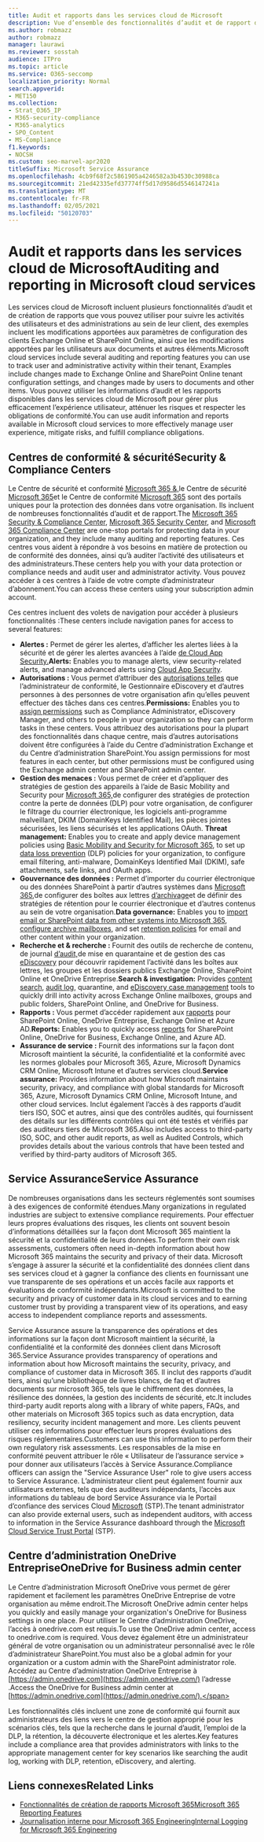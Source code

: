 ```yaml
---
title: Audit et rapports dans les services cloud de Microsoft
description: Vue d’ensemble des fonctionnalités d’audit et de rapport dans Office 365, Microsoft 365 et Service Assurance.
ms.author: robmazz
author: robmazz
manager: laurawi
ms.reviewer: sosstah
audience: ITPro
ms.topic: article
ms.service: O365-seccomp
localization_priority: Normal
search.appverid:
- MET150
ms.collection:
- Strat_O365_IP
- M365-security-compliance
- M365-analytics
- SPO_Content
- MS-Compliance
f1.keywords:
- NOCSH
ms.custom: seo-marvel-apr2020
titleSuffix: Microsoft Service Assurance
ms.openlocfilehash: 4cb9f68f2c5861905a4246582a3b4530c30988ca
ms.sourcegitcommit: 21ed42335efd37774ff5d17d9586d5546147241a
ms.translationtype: MT
ms.contentlocale: fr-FR
ms.lasthandoff: 02/05/2021
ms.locfileid: "50120703"
---
```

# <a name="auditing-and-reporting-in-microsoft-cloud-services"></a><span data-ttu-id="01785-103">Audit et rapports dans les services cloud de Microsoft</span><span class="sxs-lookup"><span data-stu-id="01785-103">Auditing and reporting in Microsoft cloud services</span></span>

<span data-ttu-id="01785-104">Les services cloud de Microsoft incluent plusieurs fonctionnalités d’audit et de création de rapports que vous pouvez utiliser pour suivre les activités des utilisateurs et des administrations au sein de leur client, des exemples incluent les modifications apportées aux paramètres de configuration des clients Exchange Online et SharePoint Online, ainsi que les modifications apportées par les utilisateurs aux documents et autres éléments.</span><span class="sxs-lookup"><span data-stu-id="01785-104">Microsoft cloud services include several auditing and reporting features you can use to track user and administrative activity within their tenant, Examples include changes made to Exchange Online and SharePoint Online tenant configuration settings, and changes made by users to documents and other items.</span></span> <span data-ttu-id="01785-105">Vous pouvez utiliser les informations d’audit et les rapports disponibles dans les services cloud de Microsoft pour gérer plus efficacement l’expérience utilisateur, atténuer les risques et respecter les obligations de conformité.</span><span class="sxs-lookup"><span data-stu-id="01785-105">You can use audit information and reports available in Microsoft cloud services to more effectively manage user experience, mitigate risks, and fulfill compliance obligations.</span></span>

## <a name="security--compliance-centers"></a><span data-ttu-id="01785-106">Centres de conformité & sécurité</span><span class="sxs-lookup"><span data-stu-id="01785-106">Security & Compliance Centers</span></span>

<span data-ttu-id="01785-107">Le Centre de sécurité et conformité [Microsoft 365 &,](https://protection.office.com)le Centre de sécurité [Microsoft 365](https://security.microsoft.com)et le Centre de conformité [Microsoft 365](https://compliance.microsoft.com) sont des portails uniques pour la protection des données dans votre organisation. Ils incluent de nombreuses fonctionnalités d’audit et de rapport.</span><span class="sxs-lookup"><span data-stu-id="01785-107">The [Microsoft 365 Security & Compliance Center](https://protection.office.com), [Microsoft 365 Security Center](https://security.microsoft.com), and [Microsoft 365 Compliance Center](https://compliance.microsoft.com) are one-stop portals for protecting data in your organization, and they include many auditing and reporting features.</span></span> <span data-ttu-id="01785-108">Ces centres vous aident à répondre à vos besoins en matière de protection ou de conformité des données, ainsi qu’à auditer l’activité des utilisateurs et des administrateurs.</span><span class="sxs-lookup"><span data-stu-id="01785-108">These centers help you with your data protection or compliance needs and audit user and administrator activity.</span></span> <span data-ttu-id="01785-109">Vous pouvez accéder à ces centres à l’aide de votre compte d’administrateur d’abonnement.</span><span class="sxs-lookup"><span data-stu-id="01785-109">You can access these centers using your subscription admin account.</span></span>

<span data-ttu-id="01785-110">Ces centres incluent des volets de navigation pour accéder à plusieurs fonctionnalités :</span><span class="sxs-lookup"><span data-stu-id="01785-110">These centers include navigation panes for access to several features:</span></span>

- <span data-ttu-id="01785-111">**Alertes :** Permet de gérer les alertes, d’afficher les alertes liées à la sécurité et de gérer les alertes avancées à l’aide [de Cloud App Security.](/cloud-app-security/what-is-cloud-app-security)</span><span class="sxs-lookup"><span data-stu-id="01785-111">**Alerts:** Enables you to manage alerts, view security-related alerts, and manage advanced alerts using [Cloud App Security](/cloud-app-security/what-is-cloud-app-security).</span></span>
- <span data-ttu-id="01785-112">**Autorisations :** Vous permet d’attribuer des [autorisations telles](/microsoft-365/security/office-365-security/grant-access-to-the-security-and-compliance-center) que l’administrateur de conformité, le Gestionnaire eDiscovery et d’autres personnes à des personnes de votre organisation afin qu’elles peuvent effectuer des tâches dans ces centres.</span><span class="sxs-lookup"><span data-stu-id="01785-112">**Permissions:** Enables you to [assign permissions](/microsoft-365/security/office-365-security/grant-access-to-the-security-and-compliance-center) such as Compliance Administrator, eDiscovery Manager, and others to people in your organization so they can perform tasks in these centers.</span></span> <span data-ttu-id="01785-113">Vous attribuez des autorisations pour la plupart des fonctionnalités dans chaque centre, mais d’autres autorisations doivent être configurées à l’aide du Centre d’administration Exchange et du Centre d’administration SharePoint.</span><span class="sxs-lookup"><span data-stu-id="01785-113">You assign permissions for most features in each center, but other permissions must be configured using the Exchange admin center and SharePoint admin center.</span></span>
- <span data-ttu-id="01785-114">**Gestion des menaces :** Vous permet de créer et d’appliquer des stratégies de gestion des appareils à l’aide de Basic Mobility and Security pour [Microsoft 365,](https://support.microsoft.com/office/overview-of-basic-mobility-and-security-for-microsoft-365-faa7d8e5-645d-4d59-839c-c8d4c1869e4a)de configurer des stratégies de protection contre la perte de données (DLP) pour votre organisation, de configurer le filtrage du courrier électronique, les logiciels anti-programme malveillant, DKIM (DomainKeys Identified Mail), les pièces jointes sécurisées, les liens sécurisés et les applications OAuth. [](/microsoft-365/compliance/data-loss-prevention-policies)</span><span class="sxs-lookup"><span data-stu-id="01785-114">**Threat management:** Enables you to create and apply device management policies using [Basic Mobility and Security for Microsoft 365](https://support.microsoft.com/office/overview-of-basic-mobility-and-security-for-microsoft-365-faa7d8e5-645d-4d59-839c-c8d4c1869e4a), to set up [data loss prevention](/microsoft-365/compliance/data-loss-prevention-policies) (DLP) policies for your organization, to configure email filtering, anti-malware, DomainKeys Identified Mail (DKIM), safe attachments, safe links, and OAuth apps.</span></span>
- <span data-ttu-id="01785-115">**Gouvernance des données :** Permet d’importer du courrier électronique ou des données SharePoint à partir d’autres [](/microsoft-365/compliance/retention-policies) systèmes dans [Microsoft 365,](https://support.office.com/article/Import-PST-files-or-SharePoint-data-to-Office-365-ba688e0a-0fcb-4bd7-8e57-2b669564ea84)de configurer des boîtes aux lettres [d’archivage](https://support.office.com/article/Enable-archive-mailboxes-in-the-Office-365-Security-Compliance-Center-268a109e-7843-405b-bb3d-b9393b2342ce)et de définir des stratégies de rétention pour le courrier électronique et d’autres contenus au sein de votre organisation.</span><span class="sxs-lookup"><span data-stu-id="01785-115">**Data governance:** Enables you to [import email or SharePoint data from other systems into Microsoft 365](https://support.office.com/article/Import-PST-files-or-SharePoint-data-to-Office-365-ba688e0a-0fcb-4bd7-8e57-2b669564ea84), [configure archive mailboxes](https://support.office.com/article/Enable-archive-mailboxes-in-the-Office-365-Security-Compliance-Center-268a109e-7843-405b-bb3d-b9393b2342ce), and set [retention policies](/microsoft-365/compliance/retention-policies) for email and other content within your organization.</span></span>
- <span data-ttu-id="01785-116">**Recherche et & recherche :** Fournit [](https://support.office.com/article/Run-a-Content-Search-in-the-Office-365-Security-Compliance-Center-61852fd9-fe8a-4880-a339-cb19ed3bff4a)des outils de recherche de contenu, de journal [d’audit,](https://support.office.com/article/Search-the-audit-log-in-the-Office-365-Security-Compliance-Center-0d4d0f35-390b-4518-800e-0c7ec95e946c)de mise en quarantaine et de gestion des cas [eDiscovery](https://support.office.com/article/Manage-eDiscovery-cases-in-the-Office-365-Security-Compliance-Center-edea80d6-20a7-40fb-b8c4-5e8c8395f6da) pour découvrir rapidement l’activité dans les boîtes aux lettres, les groupes et les dossiers publics Exchange Online, SharePoint Online et OneDrive Entreprise.</span><span class="sxs-lookup"><span data-stu-id="01785-116">**Search & investigation:** Provides [content search](https://support.office.com/article/Run-a-Content-Search-in-the-Office-365-Security-Compliance-Center-61852fd9-fe8a-4880-a339-cb19ed3bff4a), [audit log](https://support.office.com/article/Search-the-audit-log-in-the-Office-365-Security-Compliance-Center-0d4d0f35-390b-4518-800e-0c7ec95e946c), quarantine, and [eDiscovery case management](https://support.office.com/article/Manage-eDiscovery-cases-in-the-Office-365-Security-Compliance-Center-edea80d6-20a7-40fb-b8c4-5e8c8395f6da) tools to quickly drill into activity across Exchange Online mailboxes, groups and public folders, SharePoint Online, and OneDrive for Business.</span></span>
- <span data-ttu-id="01785-117">**Rapports :** Vous permet d’accéder rapidement aux [rapports](https://support.office.com/article/Reports-in-the-Office-365-Security-Compliance-Center-7acd33ce-1ec8-49fb-b625-43bac7b58c5a) pour SharePoint Online, OneDrive Entreprise, Exchange Online et Azure AD.</span><span class="sxs-lookup"><span data-stu-id="01785-117">**Reports:** Enables you to quickly access [reports](https://support.office.com/article/Reports-in-the-Office-365-Security-Compliance-Center-7acd33ce-1ec8-49fb-b625-43bac7b58c5a) for SharePoint Online, OneDrive for Business, Exchange Online, and Azure AD.</span></span>
- <span data-ttu-id="01785-118">**Assurance de service :** Fournit des informations sur la façon dont Microsoft maintient la sécurité, la confidentialité et la conformité avec les normes globales pour Microsoft 365, Azure, Microsoft Dynamics CRM Online, Microsoft Intune et d’autres services cloud.</span><span class="sxs-lookup"><span data-stu-id="01785-118">**Service assurance:** Provides information about how Microsoft maintains security, privacy, and compliance with global standards for Microsoft 365, Azure, Microsoft Dynamics CRM Online, Microsoft Intune, and other cloud services.</span></span> <span data-ttu-id="01785-119">Inclut également l’accès à des rapports d’audit tiers ISO, SOC et autres, ainsi que des contrôles audités, qui fournissent des détails sur les différents contrôles qui ont été testés et vérifiés par des auditeurs tiers de Microsoft 365.</span><span class="sxs-lookup"><span data-stu-id="01785-119">Also includes access to third-party ISO, SOC, and other audit reports, as well as Audited Controls, which provides details about the various controls that have been tested and verified by third-party auditors of Microsoft 365.</span></span>

## <a name="service-assurance"></a><span data-ttu-id="01785-120">Service Assurance</span><span class="sxs-lookup"><span data-stu-id="01785-120">Service Assurance</span></span>

<span data-ttu-id="01785-121">De nombreuses organisations dans les secteurs réglementés sont soumises à des exigences de conformité étendues.</span><span class="sxs-lookup"><span data-stu-id="01785-121">Many organizations in regulated industries are subject to extensive compliance requirements.</span></span> <span data-ttu-id="01785-122">Pour effectuer leurs propres évaluations des risques, les clients ont souvent besoin d’informations détaillées sur la façon dont Microsoft 365 maintient la sécurité et la confidentialité de leurs données.</span><span class="sxs-lookup"><span data-stu-id="01785-122">To perform their own risk assessments, customers often need in-depth information about how Microsoft 365 maintains the security and privacy of their data.</span></span> <span data-ttu-id="01785-123">Microsoft s’engage à assurer la sécurité et la confidentialité des données client dans ses services cloud et à gagner la confiance des clients en fournissant une vue transparente de ses opérations et un accès facile aux rapports et évaluations de conformité indépendants.</span><span class="sxs-lookup"><span data-stu-id="01785-123">Microsoft is committed to the security and privacy of customer data in its cloud services and to earning customer trust by providing a transparent view of its operations, and easy access to independent compliance reports and assessments.</span></span>

<span data-ttu-id="01785-124">Service Assurance assure la transparence des opérations et des informations sur la façon dont Microsoft maintient la sécurité, la confidentialité et la conformité des données client dans Microsoft 365.</span><span class="sxs-lookup"><span data-stu-id="01785-124">Service Assurance provides transparency of operations and information about how Microsoft maintains the security, privacy, and compliance of customer data in Microsoft 365.</span></span> <span data-ttu-id="01785-125">Il inclut des rapports d’audit tiers, ainsi qu’une bibliothèque de livres blancs, de faq et d’autres documents sur microsoft 365, tels que le chiffrement des données, la résilience des données, la gestion des incidents de sécurité, etc.</span><span class="sxs-lookup"><span data-stu-id="01785-125">It includes third-party audit reports along with a library of white papers, FAQs, and other materials on Microsoft 365 topics such as data encryption, data resiliency, security incident management and more.</span></span> <span data-ttu-id="01785-126">Les clients peuvent utiliser ces informations pour effectuer leurs propres évaluations des risques réglementaires.</span><span class="sxs-lookup"><span data-stu-id="01785-126">Customers can use this information to perform their own regulatory risk assessments.</span></span> <span data-ttu-id="01785-127">Les responsables de la mise en conformité peuvent attribuer le rôle « Utilisateur de l’assurance service » pour donner aux utilisateurs l’accès à Service Assurance.</span><span class="sxs-lookup"><span data-stu-id="01785-127">Compliance officers can assign the "Service Assurance User" role to give users access to Service Assurance.</span></span> <span data-ttu-id="01785-128">L’administrateur client peut également fournir aux utilisateurs externes, tels que des auditeurs indépendants, l’accès aux informations du tableau de bord Service Assurance via le Portail d’confiance des services Cloud [Microsoft](https://aka.ms/STP) (STP).</span><span class="sxs-lookup"><span data-stu-id="01785-128">The tenant administrator can also provide external users, such as independent auditors, with access to information in the Service Assurance dashboard through the [Microsoft Cloud Service Trust Portal](https://aka.ms/STP) (STP).</span></span>

## <a name="onedrive-for-business-admin-center"></a><span data-ttu-id="01785-129">Centre d’administration OneDrive Entreprise</span><span class="sxs-lookup"><span data-stu-id="01785-129">OneDrive for Business admin center</span></span>

<span data-ttu-id="01785-130">Le Centre d’administration Microsoft OneDrive vous permet de gérer rapidement et facilement les paramètres OneDrive Entreprise de votre organisation au même endroit.</span><span class="sxs-lookup"><span data-stu-id="01785-130">The Microsoft OneDrive admin center helps you quickly and easily manage your organization's OneDrive for Business settings in one place.</span></span> <span data-ttu-id="01785-131">Pour utiliser le Centre d’administration OneDrive, l’accès à onedrive.com est requis.</span><span class="sxs-lookup"><span data-stu-id="01785-131">To use the OneDrive admin center, access to onedrive.com is required.</span></span> <span data-ttu-id="01785-132">Vous devez également être un administrateur général de votre organisation ou un administrateur personnalisé avec le rôle d’administrateur SharePoint.</span><span class="sxs-lookup"><span data-stu-id="01785-132">You must also be a global admin for your organization or a custom admin with the SharePoint administrator role.</span></span> <span data-ttu-id="01785-133">Accédez au Centre d’administration OneDrive Entreprise à [https://admin.onedrive.com](https://admin.onedrive.com/) l’adresse .</span><span class="sxs-lookup"><span data-stu-id="01785-133">Access the OneDrive for Business admin center at [https://admin.onedrive.com](https://admin.onedrive.com/).</span></span>

<span data-ttu-id="01785-134">Les fonctionnalités clés incluent une zone de conformité qui fournit aux administrateurs des liens vers le centre de gestion approprié pour les scénarios clés, tels que la recherche dans le journal d’audit, l’emploi de la DLP, la rétention, la découverte électronique et les alertes.</span><span class="sxs-lookup"><span data-stu-id="01785-134">Key features include a compliance area that provides administrators with links to the appropriate management center for key scenarios like searching the audit log, working with DLP, retention, eDiscovery, and alerting.</span></span>

## <a name="related-links"></a><span data-ttu-id="01785-135">Liens connexes</span><span class="sxs-lookup"><span data-stu-id="01785-135">Related Links</span></span>

- [<span data-ttu-id="01785-136">Fonctionnalités de création de rapports Microsoft 365</span><span class="sxs-lookup"><span data-stu-id="01785-136">Microsoft 365 Reporting Features</span></span>](assurance-reporting-features.md)
- [<span data-ttu-id="01785-137">Journalisation interne pour Microsoft 365 Engineering</span><span class="sxs-lookup"><span data-stu-id="01785-137">Internal Logging for Microsoft 365 Engineering</span></span>](assurance-internal-logging.md)
